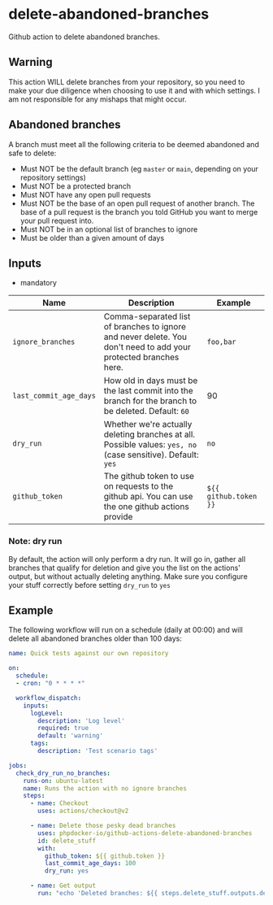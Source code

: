 # delete-abandoned-branches

Github action to delete abandoned branches.

## Warning

This action WILL delete branches from your repository, so you need to make your due diligence when choosing to use it and with which settings. I am not responsible for any mishaps that might occur.

## Abandoned branches

A branch must meet all the following criteria to be deemed abandoned and safe to delete:

* Must NOT be the default branch (eg `master` or `main`, depending on your repository settings)
* Must NOT be a protected branch
* Must NOT have any open pull requests
* Must NOT be the base of an open pull request of another branch. The base of a pull request is the branch you told GitHub you want to merge your pull request into.
* Must NOT be in an optional list of branches to ignore
* Must be older than a given amount of days

## Inputs

* mandatory

| Name  | Description | Example |
| ------------- | ------------- | ------------- |
| `ignore_branches`  | Comma-separated list of branches to ignore and never delete. You don't need to add your protected branches here.  | `foo,bar`
| `last_commit_age_days` | How old in days must be the last commit into the branch for the branch to be deleted. Default: `60` | 90
| `dry_run` | Whether we're actually deleting branches at all. Possible values: `yes, no` (case sensitive). Default: `yes` | `no`
| `github_token` | The github token to use on requests to the github api. You can use the one github actions provide | `${{ github.token }}`

### Note: dry run

By default, the action will only perform a dry run. It will go in, gather all branches that qualify for deletion and give you the list on the actions' output, but without actually deleting anything. Make sure you configure your stuff correctly before setting `dry_run` to `yes`

## Example

The following workflow will run on a schedule (daily at 00:00) and will delete all abandoned branches older than 100 days:

```yaml
name: Quick tests against our own repository

on:
  schedule:
  - cron: "0 * * * *"

  workflow_dispatch:
    inputs:
      logLevel:
        description: 'Log level'
        required: true
        default: 'warning'
      tags:
        description: 'Test scenario tags'

jobs:
  check_dry_run_no_branches:
    runs-on: ubuntu-latest
    name: Runs the action with no ignore branches
    steps:
      - name: Checkout
        uses: actions/checkout@v2

      - name: Delete those pesky dead branches
        uses: phpdocker-io/github-actions-delete-abandoned-branches
        id: delete_stuff
        with:
          github_token: ${{ github.token }}
          last_commit_age_days: 100
          dry_run: yes

      - name: Get output
        run: "echo 'Deleted branches: ${{ steps.delete_stuff.outputs.deleted_branches }}'"

```
